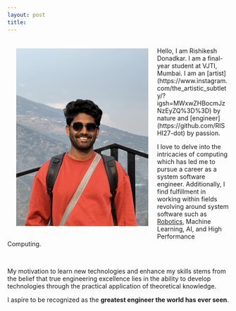 ```yaml
---
layout: post
title: 
---
```


<!-- <div class="row" style="float: left; padding: 10px">
    <img src="/assets/Photo3.jpeg" width="300" style="padding: 10px"/>
</div> -->
<!-- <br>
Hey, I am Rishikesh Donadkar. I am a Pre-final year student at VJTI, Mumbai. I am a tech enthusiast and am interested in fields of engineering like Embedded-Systems, compilers, OS and Robotics.
<br>

Feel free to go through the [blogs](/blogs) that I have written.

<hr>
Apart from technical stuff I am also good at drawing and painting, My artwork can be found on my [Instagram](https://www.instagram.com/__rishi_donadkar/) profile. Do drop a like if you love my artwork ;) -->

<div class="row" style="float: left; padding: 10px">
    <img src="/assets/Rishikesh3.JPG" alt="gsoc_icon" width="300" style="padding: 10px"/>
</div>
<br>
Hello, I am Rishikesh Donadkar. 
I am a final-year student at VJTI, Mumbai. I am an [artist](https://www.instagram.com/the_artistic_subtlety/?igsh=MWxwZHBocmJzNzEyZQ%3D%3D) by nature and [engineer](https://github.com/RISHI27-dot) by passion. 

I love to delve into the intricacies of computing which has led me to pursue a career as a system software engineer. Additionally, I find fulfillment in working within fields revolving around system software such as [Robotics](https://sravjti.in/), Machine Learning, AI, and High Performance Computing.

<br>

My motivation to learn new technologies and enhance my skills stems from the belief that true engineering excellence lies in the ability to develop technologies through the practical application of theoretical knowledge. 

I aspire to be recognized as the **greatest engineer the world has ever seen**.

<br>